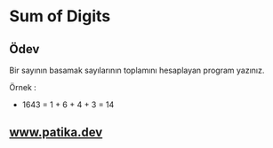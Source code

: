 # Sum of Digits

## Ödev
Bir sayının basamak sayılarının toplamını hesaplayan program yazınız.

 Örnek : 
 - 1643 = 1 + 6 + 4 + 3 = 14

## www.patika.dev